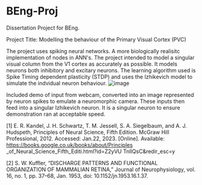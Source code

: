 # BEng-Proj
Dissertation Project for BEng.

Project Title: Modelling the behaviour of the Primary Visual Cortex (PVC)

The project uses spiking neural networks. A more biologically realisitc implementation of nodes in ANN's. The project intended to model a singular visual column from the V1 cortex as accurately as possible. It models  neurons both inhibitory and excitary neurons. The learning algorithm used is Spike Timing dependent plasticity (STDP) and uses the Izhikevich model to simulate the indvidual neuron behaviour.
![image](https://github.com/user-attachments/assets/bc5e177c-29ee-4887-bf62-0e95d93e4074)


Included demo of input from webcam, converted into an image represented by neuron spikes to emulate a neuromorphic camera. These inputs then feed into a singular Izhikevich neuron. It is a singular neuron to ensure demonstration ran at acceptable speed.




[1] E. R. Kandel, J. H. Schwartz, T. M. Jessell,
S. A. Siegelbaum, and A. J. Hudspeth, Principles
of Neural Science, Fifth Edition. McGraw Hill
Professional, 2012. Accessed: Jan.22, 2023.
[Online]. Available:
https://books.google.co.uk/books/about/Principles
_of_Neural_Science_Fifth_Editi.html?id=Z2yVU
TnlIQsC&redir_esc=y 

[2] S. W. Kuffler, “DISCHARGE PATTERNS
AND FUNCTIONAL ORGANIZATION OF
MAMMALIAN RETINA,” Journal of
Neurophysiology, vol. 16, no. 1, pp. 37–68, Jan.
1953, doi: 10.1152/jn.1953.16.1.37. 
